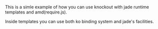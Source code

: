 This is a simle example of how you can use knockout with jade runtime templates and amd(require.js).

Inside templates you can use both ko binding system and jade's facilities.

